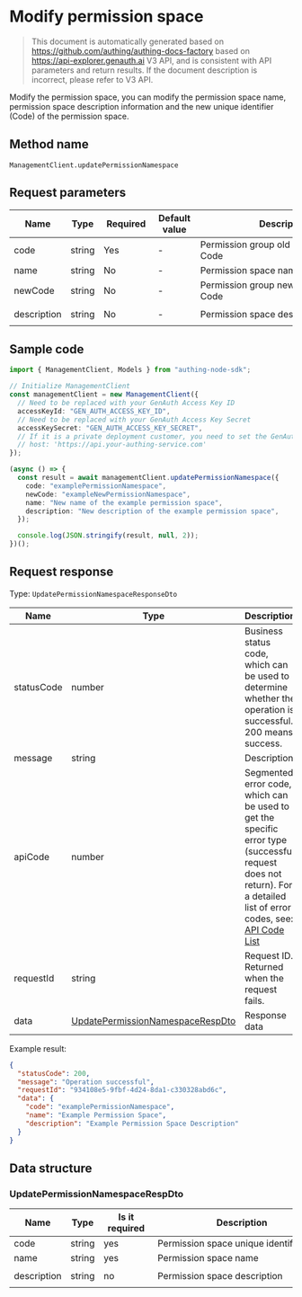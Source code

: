# Modify permission space

<!--
Warning ⚠️:
Do not modify this document directly,
https://github.com/Authing/authing-docs-factory
Use this project to generate
-->

<LastUpdated />

> This document is automatically generated based on https://github.com/authing/authing-docs-factory based on https://api-explorer.genauth.ai V3 API, and is consistent with API parameters and return results. If the document description is incorrect, please refer to V3 API.

Modify the permission space, you can modify the permission space name, permission space description information and the new unique identifier (Code) of the permission space.

## Method name

`ManagementClient.updatePermissionNamespace`

## Request parameters

| Name        | Type   | <div style="width:80px">Required</div> | <div style="width:60px">Default value</div> | <div style="width:300px">Description</div>  | <div style="width:200px">Example value</div> |
| ----------- | ------ | -------------------------------------- | ------------------------------------------- | ------------------------------------------- | -------------------------------------------- |
| code        | string | Yes                                    | -                                           | Permission group old unique identifier Code | `examplePermissionNamespace`                 |
| name        | string | No                                     | -                                           | Permission space name                       | `Example Permission Space`                   |
| newCode     | string | No                                     | -                                           | Permission group new unique identifier Code | `exampleNewPermissionNamespace`              |
| description | string | No                                     | -                                           | Permission space description                | `Example Permission Space Description`       |

## Sample code

```ts
import { ManagementClient, Models } from "authing-node-sdk";

// Initialize ManagementClient
const managementClient = new ManagementClient({
  // Need to be replaced with your GenAuth Access Key ID
  accessKeyId: "GEN_AUTH_ACCESS_KEY_ID",
  // Need to be replaced with your GenAuth Access Key Secret
  accessKeySecret: "GEN_AUTH_ACCESS_KEY_SECRET",
  // If it is a private deployment customer, you need to set the GenAuth service domain name
  // host: 'https://api.your-authing-service.com'
});

(async () => {
  const result = await managementClient.updatePermissionNamespace({
    code: "examplePermissionNamespace",
    newCode: "exampleNewPermissionNamespace",
    name: "New name of the example permission space",
    description: "New description of the example permission space",
  });

  console.log(JSON.stringify(result, null, 2));
})();
```

## Request response

Type: `UpdatePermissionNamespaceResponseDto`

| Name       | Type                                                                             | Description                                                                                                                                                                                                                                                                                                                                  |
| ---------- | -------------------------------------------------------------------------------- | -------------------------------------------------------------------------------------------------------------------------------------------------------------------------------------------------------------------------------------------------------------------------------------------------------------------------------------------- |
| statusCode | number                                                                           | Business status code, which can be used to determine whether the operation is successful. 200 means success.                                                                                                                                                                                                                                 |
| message    | string                                                                           | Description                                                                                                                                                                                                                                                                                                                                  |
| apiCode    | number                                                                           | Segmented error code, which can be used to get the specific error type (successful request does not return). For a detailed list of error codes, see: [API Code List](https://api-explorer.genauth.ai/?tag=group/%E5%BC%80%E5%8F%91%E5%87%86%E5%A4%87#tag/%E5%BC%80%E5%8F%91%E5%87%86%E5%A4%87/%E9%94%99%E8%AF%AF%E5%A4%84%E7%90%86/apiCode) |
| requestId  | string                                                                           | Request ID. Returned when the request fails.                                                                                                                                                                                                                                                                                                 |
| data       | <a href="#UpdatePermissionNamespaceRespDto">UpdatePermissionNamespaceRespDto</a> | Response data                                                                                                                                                                                                                                                                                                                                |

Example result:

```json
{
  "statusCode": 200,
  "message": "Operation successful",
  "requestId": "934108e5-9fbf-4d24-8da1-c330328abd6c",
  "data": {
    "code": "examplePermissionNamespace",
    "name": "Example Permission Space",
    "description": "Example Permission Space Description"
  }
}
```

## Data structure

### <a id="UpdatePermissionNamespaceRespDto"></a> UpdatePermissionNamespaceRespDto

| Name        | Type   | <div style="width:80px">Is it required</div> | <div style="width:300px">Description</div> | <div style="width:200px">Example value</div> |
| ----------- | ------ | -------------------------------------------- | ------------------------------------------ | -------------------------------------------- |
| code        | string | yes                                          | Permission space unique identifier         | `examplePermissionNamespace`                 |
| name        | string | yes                                          | Permission space name                      | `Example Permission Space`                   |
| description | string | no                                           | Permission space description               | `Example Permission Space Description`       |
